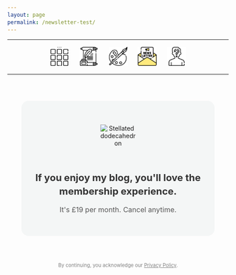 ```yaml
---
layout: page
permalink: /newsletter-test/
---
```

<center>
<hr width="100%" size="3">
<div class="container">
  <a href="https://ellisjalia.com"><img src="/assets/icons/menu-bw.png" style="width:43px;height:43px;display:inline-block;margin:0 8px;padding:2px;"/></a>
  <a href="https://ellisjalia.com/essays"><img src="/assets/icons/quill-bw.png" style="width:43px;height:43px;display:inline-block;margin:0 8px;padding:2px;"/></a>
  <a href="https://ellisjalia.com/art"><img src="/assets/icons/paint-palette-bw.png" style="width:43px;height:43px;display:inline-block;margin:0 8px;padding:2px;"/></a>
  <a href="https://ellisjalia.com/newsletter"><img src="/assets/icons/newsletter.png" style="width:43px;height:43px;display:inline-block;margin:0 8px;padding:2px;"/></a>
  <a href="https://ellisjalia.com/about"><img src="/assets/icons/unknown-bw.png" style="width:43px;height:43px;display:inline-block;margin:0 8px;padding:2px;"/></a>
</div>
<hr width="100%" size="3">
</center>

<style>
  .form-container {
    background-color: #F4F6F6;
    padding: 30px;
    border-radius: 16px;
    max-width: 380px;
    margin: 60px auto;
    text-align: center;
    font-family: -apple-system, BlinkMacSystemFont, "Segoe UI", Roboto, "Helvetica Neue", Arial, sans-serif;
  }
  .image-wrapper {
    display: flex;
    justify-content: center;
    align-items: center;
    height: 100px;
    margin-bottom: 16px;
  }
  .form-container img.shape {
    width: 80px;
    display: inline-block;
  }
  .form-container h2 {
    margin-bottom: 8px;
    font-size: 22px;
    color: #333;
    line-height: 1.4;
  }
  .form-container p.subtext {
    font-size: 16px;
    color: #555;
    margin-bottom: 20px;
  }
  #firebaseui-auth-container,
  #paywall-section,
  #premium-content {
    display: none;
    margin-top: 20px;
  }
  #subscribe-button {
    padding: 14px 24px;
    border-radius: 10px;
    border: none;
    background-color: black;
    color: white;
    font-size: 16px;
    cursor: pointer;
    transition: background-color 0.3s ease;
    width: 100%;
  }
  #subscribe-button:hover {
    background-color: tomato;
  }
</style>

<div class="form-container">
  <div class="image-wrapper">
    <img class="shape" src="https://upload.wikimedia.org/wikipedia/commons/thumb/5/52/First_stellation_of_dodecahedron.svg/600px-First_stellation_of_dodecahedron.svg.png" alt="Stellated dodecahedron" />
  </div>
  <h2>If you enjoy my blog, you'll love the membership experience.</h2>
  <p class="subtext">It's £19 per month. Cancel anytime.</p>

  <!-- FirebaseUI Auth Widget -->
  <div id="firebaseui-auth-container"></div>

  <!-- Stripe Paywall -->
  <div id="paywall-section">
    <p>You're logged in. Unlock premium content for £19/month.</p>
    <button id="subscribe-button">Subscribe Now</button>
  </div>

  <!-- Premium Content -->
  <div id="premium-content">
    <h3>Premium Content</h3>
    <p>Here is your exclusive article or media.</p>
  </div>
</div>

<!-- FirebaseUI CSS -->
<link rel="stylesheet" href="https://www.gstatic.com/firebasejs/ui/6.0.2/firebase-ui-auth.css" />

<!-- Stripe.js -->
<script src="https://js.stripe.com/v3/"></script>

<!-- Module Script: Firebase, FirebaseUI & Stripe Integration -->
<script type="module">
  import { initializeApp } from "https://www.gstatic.com/firebasejs/10.8.1/firebase-app.js";
  import { getAuth, onAuthStateChanged } from "https://www.gstatic.com/firebasejs/10.8.1/firebase-auth.js";
  import { getFirestore, doc, getDoc } from "https://www.gstatic.com/firebasejs/10.8.1/firebase-firestore.js";
  import { getFunctions, httpsCallable } from "https://www.gstatic.com/firebasejs/10.8.1/firebase-functions.js";
  import * as firebaseui from "https://www.gstatic.com/firebasejs/ui/6.0.2/firebase-ui-auth.js";

  // ─── Firebase Config ──────────────────────────────────────────────
  const firebaseConfig = {
    apiKey: "AIzaSyDLRxkrPfPbskX2kyNgNMk4MDg-5volGTI",
    authDomain: "ellisjalia-db.firebaseapp.com",
    projectId: "ellisjalia-db",
    storageBucket: "ellisjalia-db.firebasestorage.app",
    messagingSenderId: "269108432993",
    appId: "1:269108432993:web:93262054eb937faf789a20",
    measurementId: "G-NYXXY0PL56"
  };

  // ─── Initialize Services ──────────────────────────────────────────
  const app       = initializeApp(firebaseConfig);
  const auth      = getAuth(app);
  const db        = getFirestore(app);
  const functions = getFunctions(app, "europe-west2");
  const stripe    = Stripe("pk_live_51QNBnKEEjZULKoNrdlW6uTVgvy0T3pss5P07c1vFtEhLIncQtHLXcRAoT7Nea2PfdfrK3hmd1YwHE9dK1aentQdf00BB9B0YGC");

  // ─── UI References ────────────────────────────────────────────────
  const uiContainer   = document.getElementById("firebaseui-auth-container");
  const paywallSection = document.getElementById("paywall-section");
  const premiumContent = document.getElementById("premium-content");
  const subscribeBtn   = document.getElementById("subscribe-button");

  // ─── FirebaseUI Config & Start ───────────────────────────────────
  const uiConfig = {
    signInSuccessUrl: window.location.href + "?signedIn=true",
    signInOptions: [
      firebaseui.auth.EmailAuthProvider.PROVIDER_ID
    ],
    credentialHelper: firebaseui.auth.CredentialHelper.NONE
  };

  const ui = new firebaseui.auth.AuthUI(auth);
  ui.start("#firebaseui-auth-container", uiConfig);

  // ─── Check Subscription Status ────────────────────────────────────
  async function hasPaid(uid) {
    const snap = await getDoc(doc(db, "users", uid));
    return snap.exists() && snap.data().status === "active";
  }

  // ─── Auth State Observer ─────────────────────────────────────────
  onAuthStateChanged(auth, async (user) => {
    if (user) {
      uiContainer.style.display   = "none";
      const paid                  = await hasPaid(user.uid);
      paywallSection.style.display = paid ? "none"  : "block";
      premiumContent.style.display = paid ? "block" : "none";
    } else {
      uiContainer.style.display   = "block";
      paywallSection.style.display = "none";
      premiumContent.style.display = "none";
    }
  });

  // ─── Subscribe Button Handler ────────────────────────────────────
  subscribeBtn.addEventListener("click", async () => {
    subscribeBtn.disabled = true;
    try {
      const createCheckout = httpsCallable(functions, "createCheckoutSession");
      const { data }       = await createCheckout({
        successUrl: window.location.origin + "?success=true",
        cancelUrl:  window.location.origin + "?canceled=true"
      });
      if (data.url) window.open(data.url, "_blank");
      else alert("Unable to start checkout.");
    } catch (err) {
      console.error("Checkout error:", err);
      alert("Checkout failed: " + err.message);
    } finally {
      subscribeBtn.disabled = false;
    }
  });
</script>

<p style="font-size:0.7rem;color:grey;text-align:center;margin-top:30px;">
  By continuing, you acknowledge our <a href="https://ellisjalia.com/privacy-policy/" style="color:grey;">Privacy Policy</a>.
</p>
